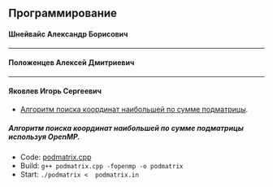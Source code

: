 ## Программирование  
#### Шнейвайс Александр Борисович  
***
#### Положенцев Алексей Дмитриевич  
***
#### Яковлев Игорь Сергеевич  
 + [Алгоритм поиска координат наибольшей по сумме подматрицы](#podmatrix_cpp). 

##### <a name="podmatrix_cpp"></a> Алгоритм поиска координат наибольшей по сумме подматрицы используя OpenMP.

 + Code: [podmatrix.cpp](https://github.com/paantya/Astro/blob/master/3s/programming/podmatrix.cpp "Open podmatrix.cpp")   
 + Build: `g++ podmatrix.cpp -fopenmp -o podmatrix`  
 + Start: `./podmatrix <  podmatrix.in`

